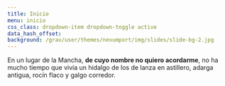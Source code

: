 ```yaml
---
title: Inicio
menu: inicio
css_class: dropdown-item dropdown-toggle active
data_hash_offset:
background: /grav/user/themes/nexumport/img/slides/slide-bg-2.jpg
---
```

En un lugar de la Mancha, <strong class="text-color-light">de cuyo nombre no quiero acordarme</strong>, no ha mucho tiempo que vivía un hidalgo de los de lanza en astillero, adarga antigua, rocín flaco y galgo corredor.